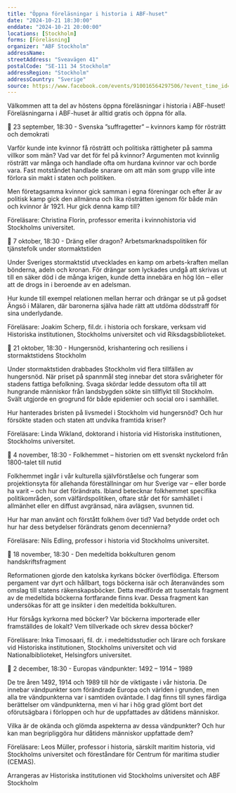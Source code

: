 ```yaml
---
title: "Öppna föreläsningar i historia i ABF-huset"
date: "2024-10-21 18:30:00"
enddate: "2024-10-21 20:00:00"
locations: [Stockholm]
forms: [Föreläsning]
organizer: "ABF Stockholm"
addressName: 
streetAddress: "Sveavägen 41"
postalCode: "SE-111 34 Stockholm"
addressRegion: "Stockholm"
addressCountry: "Sverige"
source: https://www.facebook.com/events/910016564297506/?event_time_id=910016567630839
---
```

Välkommen att ta del av höstens öppna föreläsningar i historia i ABF-huset! Föreläsningarna i ABF-huset är alltid gratis och öppna för alla.

📌 23 september, 18:30 - Svenska ”suffragetter” – kvinnors kamp för rösträtt och demokrati

Varför kunde inte kvinnor få rösträtt och politiska rättigheter på samma villkor som män? Vad var det för fel på kvinnor? Argumenten mot kvinnlig rösträtt var många och handlade ofta om hurdana kvinnor var och borde vara. Fast motståndet handlade snarare om att män som grupp ville inte förlora sin makt i staten och politiken.

Men företagsamma kvinnor gick samman i egna föreningar och efter år av politisk kamp gick den allmänna och lika rösträtten igenom för både män och kvinnor år 1921. Hur gick denna kamp till?

Föreläsare: Christina Florin, professor emerita i kvinnohistoria vid Stockholms universitet.

📌 7 oktober, 18:30 - Dräng eller dragon? Arbetsmarknadspolitiken för tjänstefolk under stormaktstiden

Under Sveriges stormaktstid utvecklades en kamp om arbets-kraften mellan bönderna, adeln och kronan. För drängar som lyckades undgå att skrivas ut till en säker död i de många krigen, kunde detta innebära en hög lön – eller att de drogs in i beroende av en adelsman.

Hur kunde till exempel relationen mellan herrar och drängar se ut på godset Ängsö i Mälaren, där baronerna själva hade rätt att utdöma dödsstraff för sina underlydande.

Föreläsare: Joakim Scherp, fil.dr. i historia och forskare, verksam vid Historiska institutionen, Stockholms universitet och vid Riksdagsbiblioteket.

📌 21 oktober, 18:30 - Hungersnöd, krishantering och resiliens i stormaktstidens Stockholm 

Under stormaktstiden drabbades Stockholm vid flera tillfällen av hungersnöd. När priset på spannmål steg innebar det stora svårigheter för stadens fattiga befolkning. Svaga skördar ledde dessutom ofta till att hungrande människor från landsbygden sökte sin tillflykt till Stockholm. Svält utgjorde en grogrund för både epidemier och social oro i samhället.

Hur hanterades bristen på livsmedel i Stockholm vid hungersnöd? Och hur försökte staden och staten att undvika framtida kriser?

Föreläsare: Linda Wikland, doktorand i historia vid Historiska institutionen, Stockholms universitet.

📌 4 november, 18:30 - Folkhemmet – historien om ett svenskt nyckelord från 1800-talet till nutid

Folkhemmet ingår i vår kulturella självförståelse och fungerar som projektionsyta för allehanda föreställningar om hur Sverige var – eller borde ha varit – och hur det förändrats. Ibland betecknar folkhemmet specifika politikområden, som välfärdspolitiken, oftare står det för samhället i allmänhet eller en diffust avgränsad, nära avlägsen, svunnen tid.

Hur har man använt och förstått folkhem över tid? Vad betydde ordet och hur har dess betydelser förändrats genom decennierna?

Föreläsare: Nils Edling, professor i historia vid Stockholms universitet.

📌 18 november, 18:30 - Den medeltida bokkulturen genom handskriftsfragment

Reformationen gjorde den katolska kyrkans böcker överflödiga. Eftersom pergament var dyrt och hållbart, togs böckerna isär och återanvändes som omslag till statens räkenskapsböcker. Detta medförde att tusentals fragment av de medeltida böckerna fortfarande finns kvar. Dessa fragment kan undersökas för att ge insikter i den medeltida bokkulturen.

Hur försågs kyrkorna med böcker? Var böckerna importerade eller framställdes de lokalt? Vem tillverkade och skrev dessa böcker?

Föreläsare: Inka Timosaari, fil. dr. i medeltidsstudier och lärare och forskare vid Historiska institutionen, Stockholms universitet och vid Nationalbiblioteket, Helsingfors universitet.

📌 2 december, 18:30 - Europas vändpunkter: 1492 – 1914 – 1989

De tre åren 1492, 1914 och 1989 till hör de viktigaste i vår historia. De innebar vändpunkter som förändrade Europa och världen i grunden, men alla tre vändpunkterna var i samtiden oväntade. I dag finns till synes färdiga berättelser om vändpunkterna, men vi har i hög grad glömt bort det oförutsägbara i förloppen och hur de uppfattades av dåtidens människor.

Vilka är de okända och glömda aspekterna av dessa vändpunkter? Och hur kan man begripliggöra hur dåtidens människor uppfattade dem?

Föreläsare: Leos Müller, professor i historia, särskilt maritim historia, vid Stockholms universitet och föreståndare för Centrum för maritima studier (CEMAS).

Arrangeras av Historiska institutionen vid Stockholms universitet och ABF Stockholm
